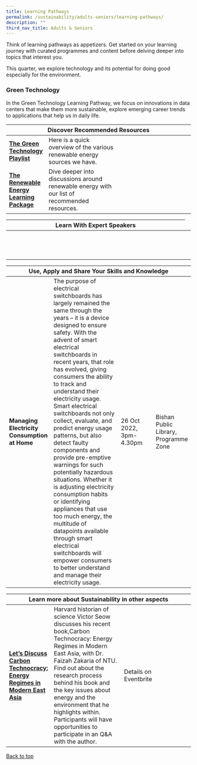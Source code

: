 ```yaml
---
title: Learning Pathways
permalink: /sustainability/adults-seniors/learning-pathways/
description: ""
third_nav_title: Adults & Seniors
---
```

Think of learning pathways as appetizers. Get started on your learning journey with curated programmes and content before delving deeper into topics that interest you.

This quarter, we explore technology and its potential for doing good especially for the environment.  
 
<h3 id="Green Technology" class="margin--bottom--lg"><b>Green Technology</b></h3>
In the Green Technology Learning Pathway, we focus on innovations in data centers that make them more sustainable, explore emerging career trends to applications that help us in daily life. 

<div class="horizontal-scroll margin--bottom--lg">
  <table class="generic-table">
    <thead>
      <tr>
        <th class="is-uppercase has-weight-normal" colspan="4">Discover Recommended Resources</th>
      </tr>
    </thead>
    <tbody>
      <tr>
        <td style="width: 20%;"><a href="/sustainability/adults-seniors/content" target="_blank"><b>The Green Technology Playlist</b></a></td>
        <td style="width: 40%;">Here is a quick overview of the various renewable energy sources we have.</td>
        <td style="width: 20%;"> </td>
        <td style="width: 20%;"> </td>
      </tr>
      <tr>
				<td><a href="/sustainability/adults-seniors/content"><b>The Renewable Energy Learning Package</b></a></td>
        <td>Dive deeper into discussions around renewable energy with our list of recommended resources.</td>
        <td></td>
        <td></td>
</tr>
</tbody>
</table>
</div>

<div class="horizontal-scroll margin--bottom--lg">
	<div class="horizontal-scroll margin--bottom--lg">
  </div><table class="generic-table">
    <thead>
      <tr>
        <th class="is-uppercase has-weight-normal" colspan="4">Learn With Expert Speakers</th>
      </tr>
    </thead>
    <tbody>
      <tr>
        <td style="width: 20%;"><b>  </b></td>
        <td style="width: 40%;">  

<br><br></td>
        <td style="width: 20%;"> <br></td>
        <td style="width: 20%;"> </td>
				<td></td>
     </tr>
</tbody>
</table>
</div>
				 
        
<div class="horizontal-scroll margin--bottom--lg">
	<div class="horizontal-scroll margin--bottom--lg">
  </div><table class="generic-table">
    <thead>
      <tr>
        <th class="is-uppercase has-weight-normal" colspan="4">Use, Apply and Share Your Skills and Knowledge </th>
			</tr>
    </thead>
    <tbody>
      <tr> 
				<td style="width: 20%;"> <b>Managing Electricity Consumption at Home</b></td>
        <td style="width: 40%;"> The purpose of electrical switchboards has largely remained the same through the years – it is a device designed to ensure safety. With the advent of smart electrical switchboards in recent years, that role has evolved, giving consumers the ability to track and understand their electricity usage. Smart electrical switchboards not only collect, evaluate, and predict energy usage patterns, but also detect faulty components and provide pre-emptive warnings for such potentially hazardous situations. Whether it is adjusting electricity consumption habits or identifying appliances that use too much energy, the multitude of datapoints available through smart electrical switchboards will empower consumers to better understand and manage their electricity usage. </td>
        <td style="width: 20%;">26 Oct 2022, <br>3pm-4.30pm</td>
        <td style="width: 20%;">Bishan Public Library, Programme Zone</td>		
			</tr>
</tbody>
</table>
</div>

<div class="horizontal-scroll margin--bottom--lg">
  <table class="generic-table">
    <thead>
      <tr>
        <th class="is-uppercase has-weight-normal" colspan="4">Learn more about Sustainability in other aspects</th>
     </tr>
    </thead>
    <tbody>
      <tr>
				<td style="width: 20%;"><a href="https://www.eventbrite.sg/e/lets-discuss-carbon-technocracy-energy-regimes-in-modern-east-asia-registration-428331379687?utm-campaign=social&amp;utm-content=attendeeshare&amp;utm-medium=discovery&amp;utm-term=listing&amp;utm-source=cp&amp;aff=escb"><b>Let’s Discuss Carbon Technocracy: Energy Regimes in Modern East Asia</b></a></td>
        <td style="width: 40%;">Harvard historian of science Victor Seow discusses his recent book,Carbon Technocracy: Energy Regimes in Modern East Asia, with Dr. Faizah Zakaria of NTU. Find out about the research process behind his book and the key issues about energy and the environment that he highlights within. Participants will have opportunities to participate in an Q&A with the author.<br></td>
        <td style="width: 20%;">Details on Eventbrite</td> 
        <td style="width: 20%;"></td>
      </tr>
   </tbody>
  </table>
</div>

<p class="has-text-right margin--top--xl"><a href="#main-content">Back to top</a></p>
